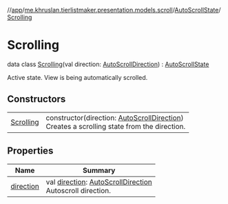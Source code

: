 //[app](../../../../index.md)/[me.khruslan.tierlistmaker.presentation.models.scroll](../../index.md)/[AutoScrollState](../index.md)/[Scrolling](index.md)

# Scrolling

data class [Scrolling](index.md)(val direction: [AutoScrollDirection](../../-auto-scroll-direction/index.md)) : [AutoScrollState](../index.md)

Active state. View is being automatically scrolled.

## Constructors

| | |
|---|---|
| [Scrolling](-scrolling.md) | constructor(direction: [AutoScrollDirection](../../-auto-scroll-direction/index.md))<br>Creates a scrolling state from the direction. |

## Properties

| Name | Summary |
|---|---|
| [direction](direction.md) | val [direction](direction.md): [AutoScrollDirection](../../-auto-scroll-direction/index.md)<br>Autoscroll direction. |
